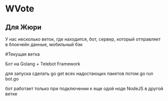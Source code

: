 # WVote

## Для Жюри
У нас несколько веток, где находится, бот, сервер, который отправляет в блокчейн данные, мобильный бэк

#Текущая ветка

Бот на Golang + Telebot Framework


для запуска сделать go get всех надостающих пакетов
потом go run bot.go

бот работает только при подключении к еще одой ноде NodeJS в другой ветке
